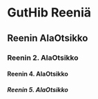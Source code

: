 # GutHib Reeniä

## Reenin AlaOtsikko

### Reenin 2. AlaOtsikko

#### Reenin 4. AlaOtsikko

##### Reenin 5. AlaOtsikko
